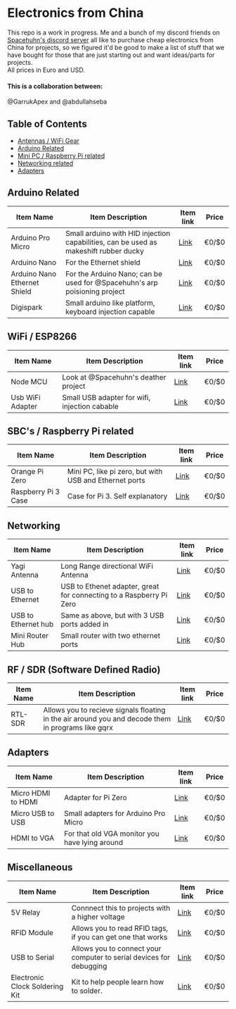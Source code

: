 # Electronics from China

This repo is a work in progress. Me and a bunch of my discord friends on [Spacehuhn's discord server](https://discordapp.com/invite/7Ay378G) all like to purchase cheap electronics from China for projects, so we figured it'd be good to make a list of stuff that we have bought for those that are just starting out and want ideas/parts for projects.<br />
All prices in Euro and USD.<br />
#### This is a collaboration between:
@GarrukApex and @abdullahseba <!--(add your username here my dudes)-->

## Table of Contents
  - [Antennas / WiFi Gear](#antennas--wifi-gear)
  - [Arduino Related](#arduino-related)
  - [Mini PC / Raspberry Pi related](#mini-pc--raspberry-pi-related)
  - [Networking related](#networking-related)
  - [Adapters](#adapters)
    
## Arduino Related
| Item Name | Item Description | Item link | Price |
| ------------- | ------------- | ------------- | -------------|
| Arduino Pro Micro   | Small arduino with HID injection capabilities, can be used as makeshift rubber ducky | [Link]()  |     €0/$0    |
| Arduino Nano  | For the Ethernet shield  | [Link]()  |     €0/$0    |
| Arduino Nano Ethernet Shield  | For the Arduino Nano; can be used for @Spacehuhn's arp poisioning project | [Link]()  |     €0/$0    |
| Digispark  | Small arduino like platform, keyboard injection capable  | [Link]()  |     €0/$0    |

## WiFi / ESP8266
| Item Name | Item Description | Item link | Price |
| ------------- | ------------- | ------------- | -------------|
| Node MCU  | Look at @Spacehuhn's deather project  | [Link]()  |     €0/$0    |
| Usb WiFi Adapter  | Small USB adapter for wifi, injection cabable | [Link]()  |     €0/$0    |

## SBC's / Raspberry Pi related
| Item Name | Item Description | Item link | Price |
| ------------- | ------------- | ------------- | -------------|
| Orange Pi Zero  | Mini PC, like pi zero, but with USB and Ethernet ports  | [Link]()  |     €0/$0    |
| Raspberry Pi 3 Case  | Case for Pi 3. Self explanatory | [Link]()  |     €0/$0    |

## Networking
| Item Name | Item Description | Item link | Price |
| ------------- | ------------- | ------------- | -------------|
| Yagi Antenna  | Long Range directional WiFi Antenna  | [Link]()  |     €0/$0    |
| USB to Ethernet  | USB to Ethenet adapter, great for connecting to a Raspberry Pi Zero  | [Link]()  |     €0/$0    |
| USB to Ethernet hub  | Same as above, but with 3 USB ports added in  | [Link]()  |     €0/$0    |
| Mini Router Hub  | Small router with two ethernet ports  | [Link]()  |     €0/$0    |
   
## RF / SDR (Software Defined Radio)
| Item Name | Item Description | Item link | Price |
| ------------- | ------------- | ------------- | -------------|
| RTL-SDR  | Allows you to recieve signals floating in the air around you and decode them in programs like gqrx  | [Link]()  |     €0/$0    |

## Adapters
| Item Name | Item Description | Item link | Price |
| ------------- | ------------- | ------------- | -------------|
| Micro HDMI to HDMI  | Adapter for Pi Zero  | [Link]()  |     €0/$0    |
| Micro USB to USB  | Small adapters for Arduino Pro Micro  | [Link]()  |     €0/$0    |
| HDMI to VGA  | For that old VGA monitor you have lying around | [Link]()  |     €0/$0    |

## Miscellaneous
| Item Name | Item Description | Item link | Price |
| ------------- | ------------- | ------------- | -------------|
| 5V Relay  | Connnect this to projects with a higher voltage   | [Link]()  |     €0/$0    |
| RFID Module  | Allows you to read RFID tags, if you can get one that works  | [Link]()  |     €0/$0    |
| USB to Serial | Allows you to connect your computer to serial devices for debugging  | [Link]()  |     €0/$0    |
| Electronic Clock Soldering Kit  | Kit to help people learn how to solder.   | [Link]()  |     €0/$0    |
        
<!--This is a template for adding extra cells. Ignore it. 
| Content Cell  | Content Cell  | Content Cell  |     €0/$0    |-->
